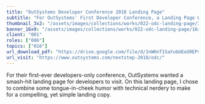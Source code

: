 ```yaml
---
title: "OutSystems Developer Conference 2018 Landing Page"
subtitle: "For OutSystems' First Developer Conference, a Landing Page Was Needed!"
thumbnail_3x2: "/assets/images/collections/works/022-odc-landing-page/3x2.png"
banner_16x9: "/assets/images/collections/works/022-odc-landing-page/16x9.png"
client: "001"
roles: ["006"]
topics: ["016"]
url_download_pdf: "https://drive.google.com/file/d/1nWHnT1SaYubUEoGREPvbqJiBQAPw57-3/view?usp=sharing"
url_visit: "https://www.outsystems.com/nextstep-2018/odc/"
---
```

For their first-ever developers-only conference, OutSystems wanted a smash-hit landing page for developers to visit. On this landing page, I chose to combine some tongue-in-cheek humor with technical nerdery to make for a compelling, yet simple landing copy.

